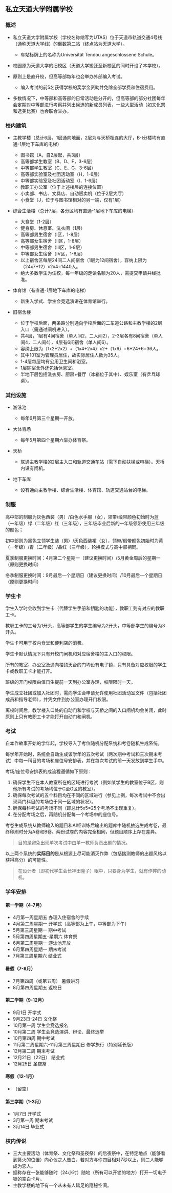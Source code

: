 ## 私立天道大学附属学校

### 概述

* 私立天道大学附属学校（学校名称缩写为UTAS）位于天道市轨道交通4号线（通称天道大学线）的倒数第二站（终点站为天道大学）。
    * 车站标牌上的名称为Universität Tendou angeschlossene Schule。
 
* 校园原为天道大学的旧校区（天道大学搬迁至新校区的同时开设了本学校）。

* 原则上是直升校，但高等部每年也会举办外部编入考试。
    * 编入考试的前5名获得学校的奖学金资助并免除全部学费和住宿费用。

* 多数情况下，中等部和高等部的日常活动是分开的，但高等部的部分社团每年会定期对中等部进行考察并列出候选的新成员列表，一些大型活动（如文化祭和选美比赛）也会联合举办。

### 校内建筑

* 主教学楼（总计6层，1层通向地面，2层为与天桥相连的大厅，B-I分楼均有直通-1层地下车库的电梯）
    * 图书馆（A，自2层起，共3层）
    * 高等部学生教室（B、D、F，3-6层）
    * 中等部学生教室（C、E、G，3-6层）
    * 高等部实验室及社团活动室（H，1-6层）
    * 中等部实验室及社团活动室（I，1-6层）
    * 教职工办公室（位于上述楼层的连接位置）
    * 小卖部、书店、文具店、自动贩卖机（位于2层大厅）
    * 小食堂（J，位于与图书馆相对的另一端，仅有1层）

* 综合生活楼（总计7层，各分区均有直通-1层地下车库的电梯）
    * 大食堂（1-2层）
    * 健身房、休息室、洗衣间（1层）
    * 高等部男生宿舍（I区，1-8层）
    * 高等部女生宿舍（II区，1-8层）
    * 中等部男生宿舍（III区，1-8层）
    * 中等部女生宿舍（IV区，1-8层）
    * 以上宿舍区每层24间二人间宿舍（1层为12间宿舍），容纳上限为（24x7+12）x2x4=1440人。
    * 绝大多数学生为住校，每一年级的走读名额为20人，需提交申请并经批准。

* 体育馆（有直通-1层地下车库的电梯）
    * 新生入学式、学生会竞选演讲在体育馆举行。

* 旧宿舍楼
    * 位于学校后面，两条路分别通向学校后面的二车道公路和主教学楼的2层入口（需通过闸机进入）。
    * 共4层，1层有4间宿舍（单人间2，二人间2），2-3层各有8间宿舍（单人间4，二人间4），4层有6间宿舍（单人间6）。
    * 容纳上限为（1x2+2x2）+（1x4+2x4）x2+（1x6）=6+24+6=36人。
    * 其中101室为管理员居住，故实际居住人数为35人。
    * 1-4层每层均有公用卫生间和浴室。
    * 1层除宿舍外还包括休息室。
    * 半地下层包括洗衣房、厨房+餐厅（冰箱位于其中）、娱乐室（有乒乓球桌）。

### 其他设施

* 游泳池
    * 每年6月第三个星期一开放。

* 大体育场
    * 每年5月第四个星期六举办体育祭。

* 天桥
    * 联通主教学楼的2层主入口和轨道交通车站（需下自动扶梯或电梯）。天桥内设有闸机。

* 地下车库
    * 设有通向主教学楼、综合生活楼、体育馆、轨道交通站台的电梯。

### 制服

高中部的制服为灰色西装（男）/白色水手服（女），领带/缎带颜色初始时为蓝（一年级）绿（二年级）红（三年级），三年级毕业后新的一年级领带使用三年级的颜色；

初中部则为黑色立领学生装（男）/灰色西装裙（女），领带/缎带颜色初始时为黄（一年级）/青（二年级）/品红（三年级），轮换模式与高中部相同。

夏季制服更换时间：4月第二个星期一（建议更换时间）/5月黄金周后的星期一（原则更换时间）

冬季制服更换时间：9月最后一个星期日（建议更换时间）/10月最后一个星期日（原则更换时间）

### 学生卡

学生入学时会收到学生卡（代替学生手册和钥匙的功能），教职工则有对应的教职工卡。

教职工卡的工号为1开头，高等部学生的学生编号为2开头，中等部学生的编号为3开头。

学生卡可用于校内食堂和便利店的消费。

学生卡默认情况下只有开校门闸机和对应宿舍楼的主入口的权限。

所有的教室、办公室及通向楼顶天台的门均设有电子锁，只有具备对应权限的学生卡或教职工卡才能打开。

班级的开门权限由值日生提前一天到办公室办理，权限限时一天。

学生成立社团或加入社团时，需向学生会申请允许使用社团活动室文件（包括社团成员和指导老师），并凭文件到办公室办理开门权限。

离校时间后，教学楼入口处的自动门和学校与天桥之间的入口闸机均会关闭，此时原则上只有教职工卡才能打开自动门和闸机。

### 考试

自本作故事开始的学年起，学校导入了考位随机分配系统和考卷随机生成系统。

每学年开始时，系统会自动生成该学年的五次考试（两次期中考试和三次期末考试）中每一科目的考场和座位号安排表，并在每次考试的前一天发放到学生手中。

考场/座位号安排表的成流程遵循如下原则：

1. 确保学生不在本人教室所在的区域进行考试（例如某学生的教室位于B区，则他所有考试的考场均位于C至G区的教室）。
2. 确保每次考试的五个科目均在不同的区域进行（参见上例，每次考试中不会出现两门科目的考场位于同一区域的状况）。
3. 确保每科考试的考场不同（即总计5x5=25个考场不出现重复）。
4. 在分配考场之后，再随机分配每一个考场中的座位号。

考卷生成系统从教师输入的题目和AI经训练后输出的题库中随机抽选生成考卷，最终印刷时分为A卷和B卷。两份试卷的内容完全相同，但题目顺序上存在差异。
> 目的是避免出现单次考试中由单一教师负责出题的情况。

以上两个系统的**实际目的**是从根源上尽可能消灭作弊（包括揣测教师的出题风格以获得高分）的可能性。
> 在设计者（即初代学生会长神田隆子）眼中，只要身为学生，就有作弊的动机。

### 学年安排

#### 第一学期（4-7月）

* 4月第一周星期五 办理入住宿舍的手续
* 4月第二周星期一 开学式（高等部为上午，中等部为下午）
* 5月第三周星期一 期中考试
* 5月第四周星期五-星期六 体育祭
* 6月第二周星期一 游泳池开放
* 6月第四周星期一 期末考试
* 7月第三周星期六 结业式

#### 暑假（7-8月）

* 7月第四周（或第五周） 暑假讲习
* 8月第四周星期五 返校日

#### 第二学期（9-12月）

* 9月1日 开学式
* 9月23日-24日 文化祭
* 10月第一周 学生会竞选报名
* 10月第二周 学生会竞选演讲、辩论、最终选举
* 10月第四周 期中考试
* 11月第二周星期六-11月第三周星期日 修学旅行（特别延长版）
* 12月第二周 期末考试
* 12月21日（22日） 结业式
* 12月25日 圣夜祭

#### 寒假（12-1月）

* （留空）

#### 第三学期（1-3月）

* 1月7日 开学式
* 3月第一周 期末考试
* 3月14日 毕业式

### 校内传说

* 三大主要活动（体育祭、文化祭和圣夜祭）的后夜祭中，在特定地点（能够看到篝火的位置）向心仪之人告白，若对方与你四目相对7秒以上，则二人能够成为恋人。
* 据称存在一张能够随时（24小时）随地（所有可以开锁的地方）打开一切电子锁的空白卡片。
* 主教学楼的地下有一个从未有人踏足的隐秘空间。
